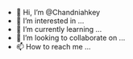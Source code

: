 - 👋 Hi, I’m @Chandniahkey
- 👀 I’m interested in ...
- 🌱 I’m currently learning ...
- 💞️ I’m looking to collaborate on ...
- 📫 How to reach me ...

<!---
Chandniahkey/Chandniahkey is a ✨ special ✨ repository because its `README.md` (this file) appears on your GitHub profile.
You can click the Preview link to take a look at your changes.
--->
